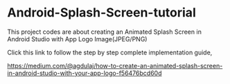 # Android-Splash-Screen-tutorial
This project codes are about creating an Animated Splash Screen in Android Studio with App Logo Image(JPEG/PNG)

Click this link to follow the step by step complete implementation guide,

https://medium.com/@agdulaj/how-to-create-an-animated-splash-screen-in-android-studio-with-your-app-logo-f56476bcd60d
